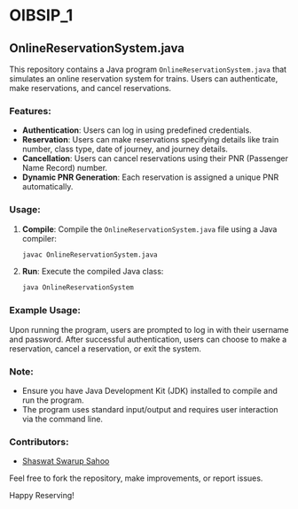 # OIBSIP_1

## OnlineReservationSystem.java

This repository contains a Java program `OnlineReservationSystem.java` that simulates an online reservation system for trains. Users can authenticate, make reservations, and cancel reservations.

### Features:

- **Authentication**: Users can log in using predefined credentials.
- **Reservation**: Users can make reservations specifying details like train number, class type, date of journey, and journey details.
- **Cancellation**: Users can cancel reservations using their PNR (Passenger Name Record) number.
- **Dynamic PNR Generation**: Each reservation is assigned a unique PNR automatically.

### Usage:

1. **Compile**: Compile the `OnlineReservationSystem.java` file using a Java compiler:
   ```bash
   javac OnlineReservationSystem.java
   ```

2. **Run**: Execute the compiled Java class:
   ```bash
   java OnlineReservationSystem
   ```

### Example Usage:

Upon running the program, users are prompted to log in with their username and password. After successful authentication, users can choose to make a reservation, cancel a reservation, or exit the system.

### Note:

- Ensure you have Java Development Kit (JDK) installed to compile and run the program.
- The program uses standard input/output and requires user interaction via the command line.

### Contributors:

- [Shaswat Swarup Sahoo](https://github.com/Shaswat2208)

Feel free to fork the repository, make improvements, or report issues.

Happy Reserving!
